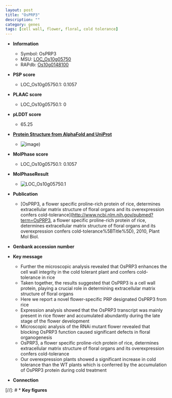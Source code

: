 ```yaml
---
layout: post
title: "OsPRP3"
description: ""
category: genes
tags: [cell wall, flower, floral, cold tolerance]
---
```


* **Information**  
    + Symbol: OsPRP3  
    + MSU: [LOC_Os10g05750](http://rice.plantbiology.msu.edu/cgi-bin/ORF_infopage.cgi?orf=LOC_Os10g05750)  
    + RAPdb: [Os10g0148100](http://rapdb.dna.affrc.go.jp/viewer/gbrowse_details/irgsp1?name=Os10g0148100)  

* **PSP score**  
    + LOC_Os10g05750.1: 0.1057 

* **PLAAC score**  
    + LOC_Os10g05750.1: 0 

* **pLDDT score**
    + 65.25

* **[Protein Structure from AlphaFold and UniProt](https://www.uniprot.org/uniprotkb/Q7XGT9/entry#structure)**
    + ![image](https://ricepsp.github.io/images/Q7/AF-Q7XGT9-F1.png))

* **MolPhase score**
    + LOC_Os10g05750.1: 0.1057

* **MolPhaseResult**
    + ![LOC_Os10g05750.1](https://ricepsp.github.io/pictures/LOC_Os10g/LOC_Os10g05750.1.png)

* **Publication**  
    + [OsPRP3, a flower specific proline-rich protein of rice, determines extracellular matrix structure of floral organs and its overexpression confers cold-tolerance](http://www.ncbi.nlm.nih.gov/pubmed?term=OsPRP3, a flower specific proline-rich protein of rice, determines extracellular matrix structure of floral organs and its overexpression confers cold-tolerance%5BTitle%5D), 2010, Plant Mol Biol.

* **Genbank accession number**  

* **Key message**  
    + Further the microscopic analysis revealed that OsPRP3 enhances the cell wall integrity in the cold tolerant plant and confers cold-tolerance in rice
    + Taken together, the results suggested that OsPRP3 is a cell wall protein, playing a crucial role in determining extracellular matrix structure of floral organs
    + Here we report a novel flower-specific PRP designated OsPRP3 from rice
    + Expression analysis showed that the OsPRP3 transcript was mainly present in rice flower and accumulated abundantly during the late stage of the flower development
    + Microscopic analysis of the RNAi mutant flower revealed that blocking OsPRP3 function caused significant defects in floral organogenesis
    + OsPRP3, a flower specific proline-rich protein of rice, determines extracellular matrix structure of floral organs and its overexpression confers cold-tolerance
    + Our overexpression plants showed a significant increase in cold tolerance than the WT plants which is conferred by the accumulation of OsPRP3 protein during cold treatment

* **Connection**  

[//]: # * **Key figures**  


